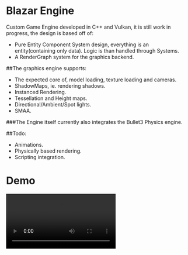 # Blazar Engine

Custom Game Engine developed in C++ and Vulkan, it is still work in progress, the design is based off of:

- Pure Entity Component System design, everything is an entity(containing only data). Logic is than handled through Systems. 
- A RenderGraph system for the graphics backend.
  
##The graphics engine supports:

- The expected core of, model loading, texture loading and cameras.
- ShadowMaps, ie. rendering shadows.
- Instanced Rendering.
- Tessellation and Height maps.
- Directional/Ambient/Spot lights.
- SMAA.

###The Engine itself currently also integrates the Bullet3 Physics engine.

##Todo:

- Animations.
- Physically based rendering.
- Scripting integration.

# Demo

![Demo](/docs/sample_1.mp4)
